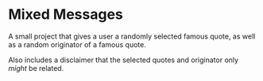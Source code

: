 # Mixed Messages

A small project that gives a user a randomly selected famous quote, as well as a random originator of a famous quote.

Also includes a disclaimer that the selected quotes and originator only *might* be related.
